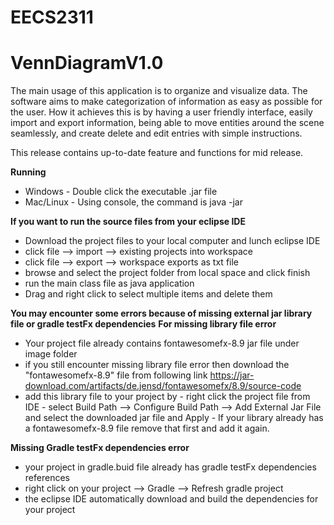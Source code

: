 # EECS2311

# VennDiagramV1.0

The main usage of this application is to organize and visualize data. The software aims to make categorization of information as easy as possible for the user. How it achieves this is by having a user friendly interface, easily import and export information, being able to move entities around the scene seamlessly, and create delete and edit entries with simple instructions. 

This release contains up-to-date feature and functions for mid release.

**Running**
- Windows - Double click the executable .jar file
- Mac/Linux - Using console, the command is java -jar

**If you want to run the source files from your eclipse IDE**
- Download the project files to your local computer and lunch eclipse IDE
- click file --> import --> existing projects into workspace
- click file --> export --> workspace exports as txt file
- browse and select the project folder from local space and click finish
- run the main class file as java application
- Drag and right click to select multiple items and delete them

**You may encounter some errors because of missing external jar library file or gradle testFx dependencies**
**For missing library file error**
- Your project file already contains fontawesomefx-8.9 jar file under image folder
- if you still encounter missing library file error then download the "fontawesomefx-8.9" file from following link
                https://jar-download.com/artifacts/de.jensd/fontawesomefx/8.9/source-code
- add this library file to your project by
                - right click the project file from IDE
                - select Build Path --> Configure Build Path --> Add External Jar File and select the downloaded jar file and Apply
                - If your library already has a fontawesomefx-8.9 file remove that first and add it again.
                
**Missing Gradle testFx dependencies error**
- your project in gradle.buid file already has gradle testFx dependencies references
- right click on your project --> Gradle --> Refresh gradle project
- the eclipse IDE automatically download and build the dependencies for your project 
